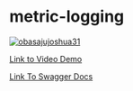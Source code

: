 # metric-logging

[![obasajujoshua31](https://circleci.com/gh/obasajujoshua31/metric-logging.svg?style=svg)](https://app.circleci.com/pipelines/github/obasajujoshua31/metric-logging)


[Link to Video Demo](https://drive.google.com/file/d/1Fh_GMDfORXNGCoJ1hY0YtYOFuXGw1bIT/view?usp=sharing)


[Link To Swagger Docs](https://metric-logging.herokuapp.com/api-docs)
